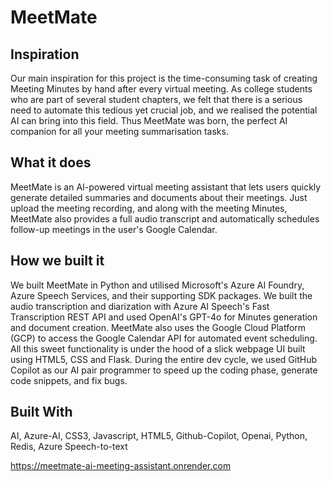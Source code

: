 # MeetMate

## Inspiration

Our main inspiration for this project is the time-consuming task of creating Meeting Minutes by hand after every virtual meeting. As college students who are part of several student chapters, we felt that there is a serious need to automate this tedious yet crucial job, and we realised the potential AI can bring into this field. Thus MeetMate was born, the perfect AI companion for all your meeting summarisation tasks.

## What it does

MeetMate is an AI-powered virtual meeting assistant that lets users quickly generate detailed summaries and documents about their meetings. Just upload the meeting recording, and along with the meeting Minutes, MeetMate also provides a full audio transcript and automatically schedules follow-up meetings in the user's Google Calendar.

## How we built it

We built MeetMate in Python and utilised Microsoft's Azure AI Foundry, Azure Speech Services, and their supporting SDK packages. We built the audio transcription and diarization with Azure AI Speech's Fast Transcription REST API and used OpenAI's GPT-4o for Minutes generation and document creation. MeetMate also uses the Google Cloud Platform (GCP) to access the Google Calendar API for automated event scheduling. All this sweet functionality is under the hood of a slick webpage UI built using HTML5, CSS and Flask. During the entire dev cycle, we used GitHub Copilot as our AI pair programmer to speed up the coding phase, generate code snippets, and fix bugs.

## Built With

AI, Azure-AI, CSS3, Javascript, HTML5, Github-Copilot, Openai, Python, Redis, Azure Speech-to-text

https://meetmate-ai-meeting-assistant.onrender.com
